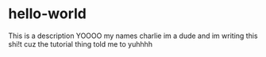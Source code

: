 # hello-world
This is a description
YOOOO my names charlie im a dude and im writing this shi!t cuz the tutorial thing told me to yuhhhh

